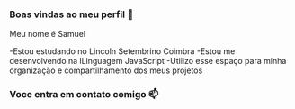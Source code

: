 ### Boas vindas ao meu perfil 🖤

Meu nome é Samuel 

-Estou estudando no Lincoln Setembrino Coimbra 
-Estou me desenvolvendo na lLinguagem JavaScript
-Utilizo esse espaço para minha organização e compartilhamento dos meus projetos 

### Voce entra em contato comigo  📫

